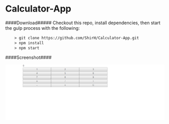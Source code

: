 # Calculator-App

####Download#####
Checkout this repo, install dependencies, then start the gulp process with the following:

```
	> git clone https://github.com/ShirH/Calculator-App.git
	> npm install
	> npm start
```

####Screenshot####

![Screenshot](Capture.PNG)

